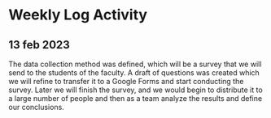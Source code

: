 # Weekly Log Activity

## 13 feb 2023

The data collection method was defined, which will be a survey that we will send to the students of the faculty. A draft of questions was created which we will refine to transfer it to a Google Forms and start conducting the survey.
Later we will finish the survey, and we would begin to distribute it to a large number of people and then as a team analyze the results and define our conclusions.
